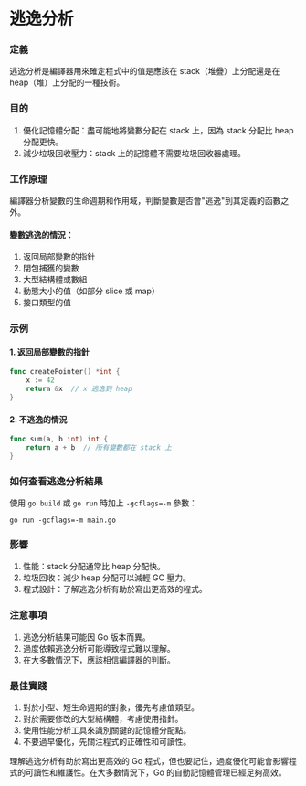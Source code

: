 # 逃逸分析

### 定義

逃逸分析是編譯器用來確定程式中的值是應該在 stack（堆疊）上分配還是在 heap（堆）上分配的一種技術。

### 目的

1. 優化記憶體分配：盡可能地將變數分配在 stack 上，因為 stack 分配比 heap 分配更快。
2. 減少垃圾回收壓力：stack 上的記憶體不需要垃圾回收器處理。

### 工作原理

編譯器分析變數的生命週期和作用域，判斷變數是否會"逃逸"到其定義的函數之外。

#### 變數逃逸的情況：

1. 返回局部變數的指針
2. 閉包捕獲的變數
3. 大型結構體或數組
4. 動態大小的值（如部分 slice 或 map）
5. 接口類型的值

### 示例

#### 1. 返回局部變數的指針

```go
func createPointer() *int {
    x := 42
    return &x  // x 逃逸到 heap
}
```

#### 2. 不逃逸的情況

```go
func sum(a, b int) int {
    return a + b  // 所有變數都在 stack 上
}
```

### 如何查看逃逸分析結果

使用 `go build` 或 `go run` 時加上 `-gcflags=-m` 參數：

```
go run -gcflags=-m main.go
```

### 影響

1. 性能：stack 分配通常比 heap 分配快。
2. 垃圾回收：減少 heap 分配可以減輕 GC 壓力。
3. 程式設計：了解逃逸分析有助於寫出更高效的程式。

### 注意事項

1. 逃逸分析結果可能因 Go 版本而異。
2. 過度依賴逃逸分析可能導致程式難以理解。
3. 在大多數情況下，應該相信編譯器的判斷。

### 最佳實踐

1. 對於小型、短生命週期的對象，優先考慮值類型。
2. 對於需要修改的大型結構體，考慮使用指針。
3. 使用性能分析工具來識別關鍵的記憶體分配點。
4. 不要過早優化，先關注程式的正確性和可讀性。

理解逃逸分析有助於寫出更高效的 Go 程式，但也要記住，過度優化可能會影響程式的可讀性和維護性。在大多數情況下，Go 的自動記憶體管理已經足夠高效。